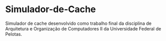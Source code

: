 # Simulador-de-Cache
Simulador de cache desenvolvido como trabalho final da disciplina de Arquitetura e Organização de Computadores II da Universidade Federal de Pelotas.
